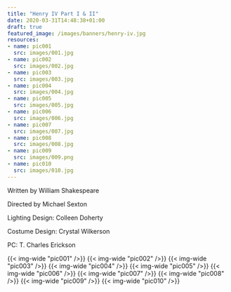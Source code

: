 ```yaml
---
title: "Henry IV Part I & II"
date: 2020-03-31T14:48:38+01:00
draft: true
featured_image: /images/banners/henry-iv.jpg
resources:
- name: pic001
  src: images/001.jpg
- name: pic002
  src: images/002.jpg
- name: pic003
  src: images/003.jpg
- name: pic004
  src: images/004.jpg
- name: pic005
  src: images/005.jpg
- name: pic006
  src: images/006.jpg
- name: pic007
  src: images/007.jpg
- name: pic008
  src: images/008.jpg
- name: pic009
  src: images/009.png
- name: pic010
  src: images/010.jpg
---
```

Written by William Shakespeare

Directed by Michael Sexton

Lighting Design: Colleen Doherty

Costume Design: Crystal Wilkerson

PC: T. Charles Erickson

{{< img-wide "pic001" />}}
{{< img-wide "pic002" />}}
{{< img-wide "pic003" />}}
{{< img-wide "pic004" />}}
{{< img-wide "pic005" />}}
{{< img-wide "pic006" />}}
{{< img-wide "pic007" />}}
{{< img-wide "pic008" />}}
{{< img-wide "pic009" />}}
{{< img-wide "pic010" />}}
